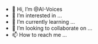 - 👋 Hi, I’m @AI-Voices
- 👀 I’m interested in ...
- 🌱 I’m currently learning ...
- 💞️ I’m looking to collaborate on ...
- 📫 How to reach me ...

<!---
AI-Voices/AI-Voices is a ✨ special ✨ repository because its `README.md` (this file) appears on your GitHub profile.
You can click the Preview link to take a look at your changes.
--->
